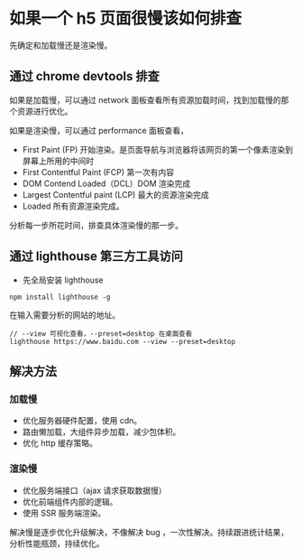 # 如果一个 h5 页面很慢该如何排查

先确定和加载慢还是渲染慢。

## 通过 chrome devtools 排查

如果是加载慢，可以通过 network 面板查看所有资源加载时间，找到加载慢的那个资源进行优化。

如果是渲染慢，可以通过 performance 面板查看，

- First Paint (FP) 开始渲染。是页面导航与浏览器将该网页的第一个像素渲染到屏幕上所用的中间时
- First Contentful Paint (FCP) 第一次有内容
- DOM Contend Loaded（DCL）DOM 渲染完成
- Largest Contentful paint (LCP) 最大的资源渲染完成
- Loaded 所有资源渲染完成。

分析每一步所花时间，排查具体渲染慢的那一步。

## 通过 lighthouse 第三方工具访问

- 先全局安装 lighthouse

```nodejs
npm install lighthouse -g
```

在输入需要分析的网站的地址。

```nodejs
// --view 可视化查看，--preset=desktop 在桌面查看
lighthouse https://www.baidu.com --view --preset=desktop
```

## 解决方法

### 加载慢

- 优化服务器硬件配置，使用 cdn。
- 路由懒加载，大组件异步加载，减少包体积。
- 优化 http 缓存策略。

### 渲染慢

- 优化服务端接口（ajax 请求获取数据慢）
- 优化前端组件内部的逻辑。
- 使用 SSR 服务端渲染。

解决慢是逐步优化升级解决，不像解决 bug ，一次性解决。持续跟进统计结果，分析性能瓶颈，持续优化。